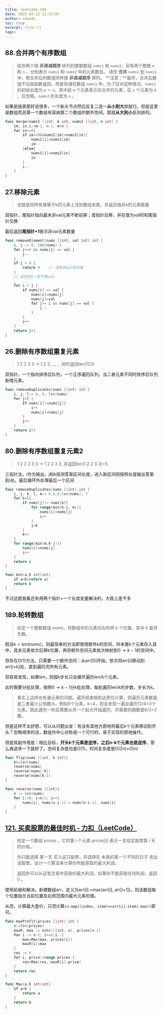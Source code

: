 ```yaml
---
title: leetcode-150
date: 2025-03-12 22:53:07
author: xeonds
toc: true
excerpt: (*/ω＼*)
tags:
---
```


## 88.合并两个有序数组

>给你两个按 **非递减顺序** 排列的整数数组 `nums1` 和 `nums2`，另有两个整数 `m` 和 `n` ，分别表示 `nums1` 和 `nums2` 中的元素数目。
>请你 **合并** `nums2` 到 `nums1` 中，使合并后的数组同样按 **非递减顺序** 排列。
> **注意：**最终，合并后数组不应由函数返回，而是存储在数组 `nums1` 中。为了应对这种情况，`nums1` 的初始长度为 `m + n`，其中前 `m` 个元素表示应合并的元素，后 `n` 个元素为 `0` ，应忽略。`nums2` 的长度为 `n` 。

如果是链表那好说很多，一个新头节点然后反复二选一**从小到大**排就行。但是这里是数组而且第一个数组有容纳第二个数组的额外空间。那就**从大到小**反向排列。

```go
func merge(nums1 []int, m int, nums2 []int, n int) {
    im, in,i:=m-1, n-1, m+n-1
    for in>=0{
        if im>=0&&nums1[im]>nums2[in]{
            nums1[i]=nums1[im]
            im--
        }else{
            nums1[i]=nums2[in]
            in--
        }
        i--
    }
}
```

## 27.移除元素

>也就是将所有值等于k的元素上浮到数组末尾，并返回值非k的元素数量

双指针，尾指针指向最末非val元素不断前移；首指针后移，并在值为val时和尾指针交换

最后返回**尾指针+1**表示非val元素数量

```go
func removeElement(nums []int, val int) int {
    i, j := 0, len(nums)-1
    for j>=0 && nums[j] == val {
        j--
    }
    if j < 0 {
        return 0    // 没有非val的元素
    }
    // 此时的j一定不是val

    for i < j {
        if nums[i] == val {
            nums[i]=nums[j]
            nums[j]=val
            for j>= i && nums[j] == val {
                j--
            }
        }
        i++
    }
    return j+1
}
```

## 26.删除有序数组重复元素

> 1 2 2 3 3 -> 1 2 3 _ _ ，同时返回len(123)

双指针，一个指向排序后队列，一个正序遍历队列，当二者元素不同时排序后队列新增元素。

```go
func removeDuplicates(nums []int) int {
    i, j, l:= 0, 0, len(nums)
    for j<l {
        if nums[i]!=nums[j]{
            i++
            nums[i]=nums[j]
        }
        j++
    }
    return i+1
}
```

## 80.删除有序数组重复元素2

> 1 2 2 2 3 3 -> 1 2 2 3 3, 并返回len(1 2 2 3 3)=5

三指针法，i作为输出，j和k探测答案区间长度，进入新区间则按照长度输出答案到i处。最后循环外处理最后一个区间

```go
func removeDuplicates(nums []int) int {
    i, j, k, l, m:= 0,0,0,len(nums), 2
    for k<l{
        if nums[j]!= nums[k]{
            for range(min(k-j, m)){
                nums[i]=nums[j]
                i++
            }
            j=k
        }
        k++
    }
    for range(min(m,k-j)){
        nums[i]=nums[j]
        i++
    }
    return i
}

func min(a,b int)int{
    if a<b{return a}
    return b
}
```

不过这题我看还有用两个指针+一个长度变量解决的，大致上差不多

## 189.轮转数组

>给定一个整数数组 nums，将数组中的元素向右轮转 k 个位置，其中 k 是非负数。

假设$k < len(nums)$，则最简单的方法即使用额外k的空间，将末尾k个元素存入其中，其余元素依次后移k位置，再将额外空间元素依次映射到$0 \to k-1$的空间中。

但存在O(1)方法，只需要一个额外空间：从arr[0]开始，依次将arr[i]移动到arr[i+k]处，直到遍历完所有元素。

但容易发现，如果$len%k=0$，则按k步长只会循环遍历len/k个元素。

此时需要分批处理，按照$0 \to k-1$分k批处理，每批遍历len/k的步数，步长为k。

> 事实上这样也有漏元素的问题。遍历结束按到达原位计算，则遍历元素数量是二者最小公倍数/k。例如6个元素，k=4，则会发现一遍会遍历12/4=3个元素。因此遍历一轮后需要从另一个起点开始遍历，共需要的圈数是6/3=2圈。

但是这样不太好想，可以从问题出发：有没有其他方原地将最后k个元素移动到开头？忽略顺序的话，数组作中心对称是一个可行的，易于实现的原地操作。

但是其副作用是：相比目标，**开头k个元素是逆序，之后n-k个元素也是逆序**。那么再逆序一下就好了。空间复杂度也是O(1)，时间复杂度是O(2n)=O(n)

```go
func flip(nums []int, k int){
    k%=len(nums)
    reverse(nums)
    reverse(nums[:k])
    reverse(nums[k:])
}

func reverse(nums []int){
    n := len(nums)
    for i:=0; i<n/2; i++{
        nums[i], nums[n-i-1] = nums[n-i-1], nums[i]
    }
}
```

## [121. 买卖股票的最佳时机 - 力扣（LeetCode）](https://leetcode.cn/problems/best-time-to-buy-and-sell-stock/description/?envType=study-plan-v2&envId=top-interview-150)

> 给定一个数组 prices ，它的第 i 个元素 prices[i] 表示一支给定股票第 i 天的价格。
> 
> 你只能选择 某一天 买入这只股票，并选择在 未来的某一个不同的日子 卖出该股票。设计一个算法来计算你所能获取的最大利润。
> 
> 返回你可以从这笔交易中获取的最大利润。如果你不能获取任何利润，返回 0 。

使用前缀和解决。新建数组arr，定义为arr[i]:=max(arr[i], arr[i+1])，则该数组每个位置指示当前位置及右侧范围内最大元素的值。

从而，计算最大差价，只须计算`in.map((index, item)=>arr[i]-item).max()`即可。

```go
func maxProfit(prices []int) int {
    n:=len(prices)
    maxR, max := make([]int, n), prices[n-1]
    for i := n-1; i>=0;i--{
        max=Max(max, prices[i])
        maxR[i]=max
    }
    res := 0
    for i, price:=range prices {
        res=Max(res, maxR[i]-price)
    }
    return res
}

func Max(a,b int)int{
    if a>b {
        return a
    }
    return b
}
```

